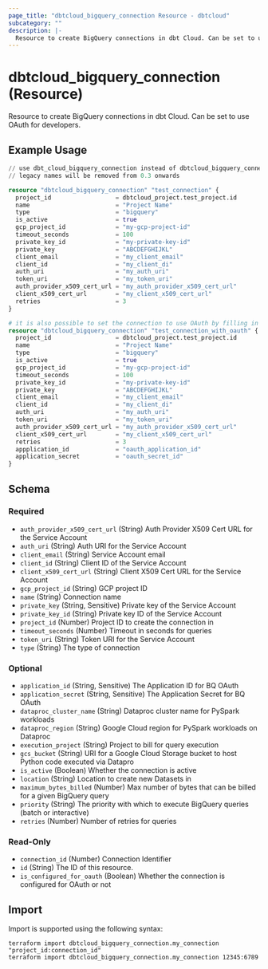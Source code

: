```yaml
---
page_title: "dbtcloud_bigquery_connection Resource - dbtcloud"
subcategory: ""
description: |-
  Resource to create BigQuery connections in dbt Cloud. Can be set to use OAuth for developers.
---
```


# dbtcloud_bigquery_connection (Resource)


Resource to create BigQuery connections in dbt Cloud. Can be set to use OAuth for developers.

## Example Usage

```terraform
// use dbt_cloud_bigquery_connection instead of dbtcloud_bigquery_connection for the legacy resource names
// legacy names will be removed from 0.3 onwards

resource "dbtcloud_bigquery_connection" "test_connection" {
  project_id                  = dbtcloud_project.test_project.id
  name                        = "Project Name"
  type                        = "bigquery"
  is_active                   = true
  gcp_project_id              = "my-gcp-project-id"
  timeout_seconds             = 100
  private_key_id              = "my-private-key-id"
  private_key                 = "ABCDEFGHIJKL"
  client_email                = "my_client_email"
  client_id                   = "my_client_di"
  auth_uri                    = "my_auth_uri"
  token_uri                   = "my_token_uri"
  auth_provider_x509_cert_url = "my_auth_provider_x509_cert_url"
  client_x509_cert_url        = "my_client_x509_cert_url"
  retries                     = 3
}

# it is also possible to set the connection to use OAuth by filling in `application_id` and `application_secret`
resource "dbtcloud_bigquery_connection" "test_connection_with_oauth" {
  project_id                  = dbtcloud_project.test_project.id
  name                        = "Project Name"
  type                        = "bigquery"
  is_active                   = true
  gcp_project_id              = "my-gcp-project-id"
  timeout_seconds             = 100
  private_key_id              = "my-private-key-id"
  private_key                 = "ABCDEFGHIJKL"
  client_email                = "my_client_email"
  client_id                   = "my_client_di"
  auth_uri                    = "my_auth_uri"
  token_uri                   = "my_token_uri"
  auth_provider_x509_cert_url = "my_auth_provider_x509_cert_url"
  client_x509_cert_url        = "my_client_x509_cert_url"
  retries                     = 3
  appplication_id             = "oauth_application_id"
  application_secret          = "oauth_secret_id"
}
```

<!-- schema generated by tfplugindocs -->
## Schema

### Required

- `auth_provider_x509_cert_url` (String) Auth Provider X509 Cert URL for the Service Account
- `auth_uri` (String) Auth URI for the Service Account
- `client_email` (String) Service Account email
- `client_id` (String) Client ID of the Service Account
- `client_x509_cert_url` (String) Client X509 Cert URL for the Service Account
- `gcp_project_id` (String) GCP project ID
- `name` (String) Connection name
- `private_key` (String, Sensitive) Private key of the Service Account
- `private_key_id` (String) Private key ID of the Service Account
- `project_id` (Number) Project ID to create the connection in
- `timeout_seconds` (Number) Timeout in seconds for queries
- `token_uri` (String) Token URI for the Service Account
- `type` (String) The type of connection

### Optional

- `application_id` (String, Sensitive) The Application ID for BQ OAuth
- `application_secret` (String, Sensitive) The Application Secret for BQ OAuth
- `dataproc_cluster_name` (String) Dataproc cluster name for PySpark workloads
- `dataproc_region` (String) Google Cloud region for PySpark workloads on Dataproc
- `execution_project` (String) Project to bill for query execution
- `gcs_bucket` (String) URI for a Google Cloud Storage bucket to host Python code executed via Datapro
- `is_active` (Boolean) Whether the connection is active
- `location` (String) Location to create new Datasets in
- `maximum_bytes_billed` (Number) Max number of bytes that can be billed for a given BigQuery query
- `priority` (String) The priority with which to execute BigQuery queries (batch or interactive)
- `retries` (Number) Number of retries for queries

### Read-Only

- `connection_id` (Number) Connection Identifier
- `id` (String) The ID of this resource.
- `is_configured_for_oauth` (Boolean) Whether the connection is configured for OAuth or not

## Import

Import is supported using the following syntax:

```shell
terraform import dbtcloud_bigquery_connection.my_connection "project_id:connection_id"
terraform import dbtcloud_bigquery_connection.my_connection 12345:6789
```
